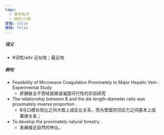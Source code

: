 ```yaml
---
tags:
  - 首字母/P
  - 级别/六级
掌握: false
模糊: false
---
```

##### 词义
- #词性/adv  近似地；最近地
##### 例句
- Feasibility of Microwave Coagulation Proximately to Major Hepatic Vein : Experimental Study
	- 肝静脉主干旁经皮微波凝固可行性的实验研究
- The relationship between B and the die length-diameter ratio was proximately inverse proportion .
	- B与口模长径比之间大致上成反比关系，而与壁面剪切应力之间基本上成幂律关系；
- To develop the proximately natural forestry .
	- 发展接近自然的林业。
